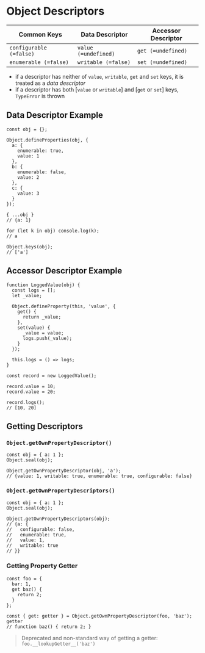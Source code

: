 # Object Descriptors

| Common Keys | Data Descriptor | Accessor Descriptor |
|--|--|--|
| `configurable (=false)` | `value (=undefined)` | `get (=undefined)` |
| `enumerable (=false)` | `writable (=false)` | `set (=undefined)` |

- if a descriptor has neither of `value`, `writable`, `get` and `set` keys, it is treated as a _data descriptor_
- if a descriptor has both [`value` or `writable`] and [`get` or `set`] keys, `TypeError` is thrown

## Data Descriptor Example

```
const obj = {};

Object.defineProperties(obj, {
  a: {
    enumerable: true,
    value: 1
  },
  b: {
    enumerable: false,
    value: 2
  },
  c: {
    value: 3
  }
});

{ ...obj }
// {a: 1}

for (let k in obj) console.log(k);
// a

Object.keys(obj);
// ['a']
```

## Accessor Descriptor Example

```
function LoggedValue(obj) {
  const logs = [];
  let _value;

  Object.defineProperty(this, 'value', {
    get() {
      return _value;
    },
    set(value) {
      _value = value;
      logs.push(_value);
    }
  });

  this.logs = () => logs;
}

const record = new LoggedValue();

record.value = 10;
record.value = 20;

record.logs();
// [10, 20]
```

## Getting Descriptors

### `Object.getOwnPropertyDescriptor()`

```
const obj = { a: 1 };
Object.seal(obj);

Object.getOwnPropertyDescriptor(obj, 'a');
// {value: 1, writable: true, enumerable: true, configurable: false}
```

### `Object.getOwnPropertyDescriptors()`

```
const obj = { a: 1 };
Object.seal(obj);

Object.getOwnPropertyDescriptors(obj);
// {a: {
//   configurable: false,
//   enumerable: true,
//   value: 1,
//   writable: true
// }}
```

### Getting Property Getter

```
const foo = {
  bar: 1,
  get baz() {
    return 2;
  }
};

const { get: getter } = Object.getOwnPropertyDescriptor(foo, 'baz');
getter
// function baz() { return 2; }
```

> Deprecated and non-standard way of getting a getter:
> `foo.__lookupGetter__('baz')`